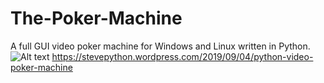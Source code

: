 # The-Poker-Machine
A full GUI video poker machine for Windows and Linux written in Python.
![Alt text](https://stevepython.files.wordpress.com/2019/12/tpm-v1-1-win.png "Optional title")
https://stevepython.wordpress.com/2019/09/04/python-video-poker-machine

